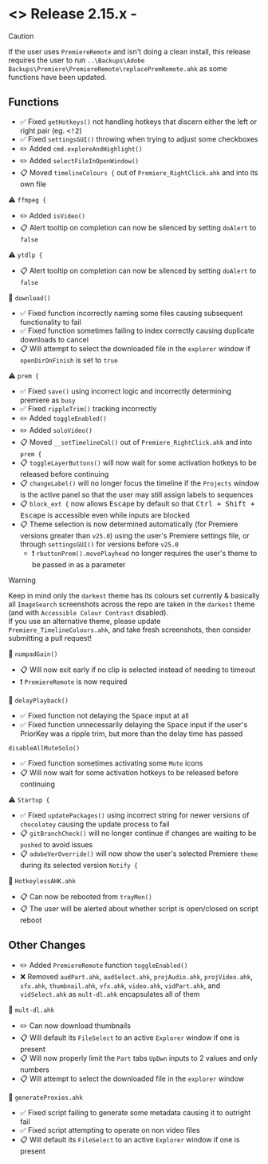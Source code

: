 # <> Release 2.15.x - 

> [!Caution]
> If the user uses `PremiereRemote` and isn't doing a clean install, this release requires the user to run `..\Backups\Adobe Backups\Premiere\PremiereRemote\replacePremRemote.ahk` as some functions have been updated.

## Functions
- ✅ Fixed `getHotkeys()` not handling hotkeys that discern either the left or right pair (eg. <kbd><!2</kbd>)
- ✅ Fixed `settingsGUI()` throwing when trying to adjust some checkboxes
- ✏️ Added `cmd.exploreAndHighlight()`
- ✏️ Added `selectFileInOpenWindow()`
- 📋 Moved `timelineColours {` out of `Premiere_RightClick.ahk` and into its own file

⚠️ `ffmpeg {`
- ✏️ Added `isVideo()`
- 📋 Alert tooltip on completion can now be silenced by setting `doAlert` to `false`

⚠️ `ytdlp {`
- 📋 Alert tooltip on completion can now be silenced by setting `doAlert` to `false`

📍 `download()`
- ✅ Fixed function incorrectly naming some files causing subsequent functionality to fail
- ✅ Fixed function sometimes failing to index correctly causing duplicate downloads to cancel
- 📋 Will attempt to select the downloaded file in the `explorer` window if `openDirOnFinish` is set to `true`

⚠️ `prem {`
- ✅ Fixed `save()` using incorrect logic and incorrectly determining premiere as `busy`
- ✅ Fixed `rippleTrim()` tracking incorrectly
- ✏️ Added `toggleEnabled()`
- ✏️ Added `soloVideo()`
- 📋 Moved `__setTimelineCol()` out of `Premiere_RightClick.ahk` and into `prem {`
- 📋 `toggleLayerButtons()` will now wait for some activation hotkeys to be released before continuing
- 📋 `changeLabel()` will no longer focus the timeline if the `Projects` window is the active panel so that the user may still assign labels to sequences
- 📋 `block_ext {` now allows <kbd>Escape</kbd> by default so that <kbd>Ctrl + Shift + Escape</kbd> is accessible even while inputs are blocked
- 📋 Theme selection is now determined automatically (for Premiere versions greater than `v25.0`) using the user's Premiere settings file, or through `settingsGUI()` for versions before `v25.0`
    - ❗ `rbuttonPrem().movePlayhead` no longer requires the user's theme to be passed in as a parameter
> [!Warning]
> Keep in mind only the `darkest` theme has its colours set currently & basically all `ImageSearch` screenshots across the repo are taken in the `darkest` theme (and with `Accessible Colour Contrast` disabled).  
> If you use an alternative theme, please update `Premiere_TimelineColours.ahk`, and take fresh screenshots, then consider submitting a pull request!

📍 `numpadGain()`
- 📋 Will now exit early if no clip is selected instead of needing to timeout
- ❗ `PremiereRemote` is now required

📍 `delayPlayback()`
- ✅ Fixed function not delaying the <kbd>Space</kbd> input at all
- ✅ Fixed function unnecessarily delaying the <kbd>Space</kbd> input if the user's PriorKey was a ripple trim, but more than the delay time has passed

`disableAllMuteSolo()`
- ✅ Fixed function sometimes activating some `Mute` icons
- 📋 Will now wait for some activation hotkeys to be released before continuing

⚠️ `Startup {`
- ✅ Fixed `updatePackages()` using incorrect string for newer versions of `chocolatey` causing the update process to fail
- 📋 `gitBranchCheck()` will no longer continue if changes are waiting to be `pushed` to avoid issues
- 📋 `adobeVerOverride()` will now show the user's selected Premiere `theme` during its selected version `Notify {`

📍 `HotkeylessAHK.ahk`
- 📋 Can now be rebooted from `trayMen()`
- 📋 The user will be alerted about whether script is open/closed on script reboot

## Other Changes
- ✏️ Added `PremiereRemote` function `toggleEnabled()`
- ❌ Removed `audPart.ahk`, `audSelect.ahk`, `projAudio.ahk`, `projVideo.ahk`, `sfx.ahk`, `thumbnail.ahk`, `vfx.ahk`, `video.ahk`, `vidPart.ahk`, and `vidSelect.ahk` as `mult-dl.ahk` encapsulates all of them

📍 `mult-dl.ahk`
- ✏️ Can now download thumbnails
- 📋 Will default its `FileSelect` to an active `Explorer` window if one is present
- 📋 Will now properly limit the `Part` tabs `UpDwn` inputs to 2 values and only numbers
- 📋 Will attempt to select the downloaded file in the `explorer` window

📍 `generateProxies.ahk`
- ✅ Fixed script failing to generate some metadata causing it to outright fail
- ✅ Fixed script attempting to operate on non video files
- 📋 Will default its `FileSelect` to an active `Explorer` window if one is present